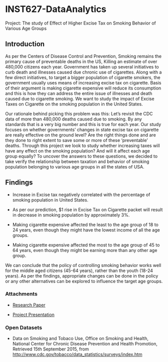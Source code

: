 # INST627-DataAnalytics
Project: The study of Effect of Higher Excise Tax on Smoking Behavior of Various Age Groups

<h2>Introduction</h2> 

As per the Centers of Disease Control and Prevention, Smoking remains the primary cause of preventable deaths in the US, Killing an estimate of over 480,000 citizens each year. Government has taken up several initiatives to curb death and illnesses caused due chronic use of cigarettes. Along with a few direct initiatives, to target a bigger population of cigarette smokers, the government usually uses means of increasing excise tax on cigarette. Basis of their argument is making cigarette expensive will reduce its consumption and this is how they can address the entire issue of illnesses and death caused due to cigarette smoking. We want to study the impact of Excise Taxes on Cigarette on the smoking population in the United States.

Our rationale behind picking this problem was this: Let’s revisit the CDC data of more than 480,000 deaths caused due to smoking. By any standards that is a very big number and this is true for each year. Our study focuses on whether governments’ changes in state excise tax on cigarette are really effective on the ground level? Are the right things done and are they done to right extent to save some or more of these ‘preventable’ deaths. Through this project we look to study whether increasing taxes will have any effect on the smoking population? And will it affect each age group equally? To uncover the answers to these questions, we decided to take verify the relationship between taxation and behavior of smoking population belonging to various age groups in all the states of USA. 

<h2>Findings</h2>

- Increase in Excise tax negatively correlated with the percentage of smoking population in United States.  

- As per our prediction, $1 rise in Excise Tax on Cigarette packet will result in decrease in smoking population by approximately 3%.

- Making cigarette expensive affected the least to the age group of 18 to 24 years, even though they might have the lowest income of all the age groups.

- Making cigarette expensive affected the most to the age group of 45 to 64 years, even though they might be earning more than any other age group.

We can conclude that the policy of controlling smoking behavior works well for the middle aged citizens (45-64 years), rather than the youth (18-24 years). As per the findings, appropriate changes can be done in the policy or any other alternatives can be explored to influence the target age groups.

<h3>Attachments</h3>

- <a href = "https://github.com/gaurav-shahane/Smoking_Vs_ExciseTax_Data_Analysis/blob/Update/Project_Paper_The%20study%20of%20Higher%20Excise%20Tax%20on%20Cigarette%20on%20Smoking%20Population.pdf">Research Paper<a>

- <a href="https://github.com/gaurav-shahane/Smoking_Vs_ExciseTax_Data_Analysis/blob/master/Project_Presentation_The%20study%20of%20Higher%20Excise%20Tax%20on%20Cigarette%20on%20Smoking%20Population.pptx"> Project Presentation</a>

<h3>Open Datasets</h3>

- Data on Smoking and Tobaco Use, Office on Smoking and Health, National Center for Chronic Disease Prevention and Health Promotion, Retrieved 15th September 2015, from http://www.cdc.gov/tobacco/data_statistics/surveys/index.htm
